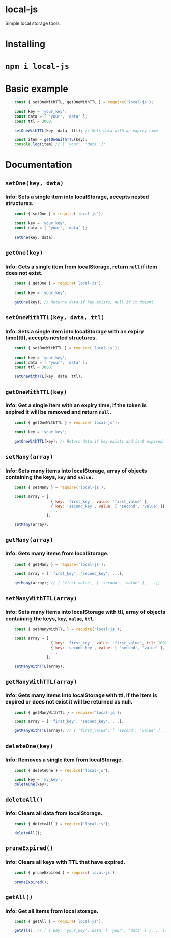 # local-js
Simple local storage tools.

# Installing
# `npm i local-js`

# Basic example
```javascript
    const { setOneWithTTL, getOneWithTTL } = require('local-js');
   
    const key = 'your_key'; 
    const data = [ 'your', 'data' ];
    const ttl = 3000;
   
    setOneWithTTL(key, data, ttl); // Sets data with an expiry time

    const item = getOneWithTTL(key);
    console.log(item) // [ 'your', 'data '];
```

# Documentation
## `setOne(key, data)`
### Info: Sets a single item into localStorage, accepts nested structures.
```javascript
    const { setOne } = require('local-js');
    
    const key = 'your_key'; 
    const data = [ 'your', 'data' ];
    
    setOne(key, data);
```

## `getOne(key)`
### Info: Gets a single item from localStorage, return `null` if item does not exist.
```javascript
    const { getOne } = require('local-js');
    
    const key = 'your_key'; 
    
    getOne(key); // Returns data if key exists, null if it doesnt.
```

## `setOneWithTTL(key, data, ttl)`
### Info: Sets a single item into localStorage with an expiry time(ttl), accepts nested structures.
```javascript
    const { setOneWithTTL } = require('local-js');
    
    const key = 'your_key'; 
    const data = [ 'your', 'data' ];
    const ttl = 3000;
    
    setOneWithTTL(key, data, ttl);
```

## `getOneWithTTL(key)`
### Info: Get a single item with an expiry time, if the token is expired it will be removed and return `null`.
```javascript
    const { getOneWithTTL } = require('local-js');
    
    const key = 'your_key'; 
    
    getOneWithTTL(key); // Return data if key exists and isnt expired, else return null
```

## `setMany(array)`
### Info: Sets many items into localStorage, array of objects containing the keys, `key` and `value`.
```javascript
    const { setMany } = require('local-js');

    const array = [
                    { key: 'first_key', value: 'first_value' }, 
                    { key: 'second_key', value: [ 'second', 'value' ]},
                    ...
                  ];

    setMany(array);
```

## `getMany(array)`
### Info: Gets many items from localStorage.
```javascript
    const { getMany } = require('local-js');
    
    const array = [ 'first_key', 'second_key', ...];
    
    getMany(array); // [ 'first_value', [ 'second', 'value' ], ...];
```

## `setManyWithTTL(array)`
### Info: Sets many items into localStorage with ttl, array of objects containing the keys, `key`, `value`, `ttl`.
```javascript
    const { setManyWithTTL } = require('local-js');

    const array = [
                    { key: 'first_key', value: 'first_value', ttl: 1000 }, 
                    { key: 'second_key', value: [ 'second', 'value' ], ttl: 2000 },
                    ...
                  ];

    setManyWithTTL(array);
```

## `getManyWithTTL(array)`
### Info: Gets many items into localStorage with ttl, if the item is expired or does not exist it will be returned as null.
```javascript
    const { getManyWithTTL } = require('local-js');

    const array = [ 'first_key', 'second_key', ...];

    getManyWithTTL(array); // [ 'first_value', [ 'second', 'value' ], ...];
```

## `deleteOne(key)`
### Info: Removes a single item from localStorage.
```javascript
    const { deleteOne } = require('local-js');

    const key = 'my_key';
    deleteOne(key);
```

## `deleteAll()`
### Info: Clears all data from localStorage.
```javascript
    const { deleteAll } = require('local-js');

    deleteAll();
```

## `pruneExpired()`
### Info: Clears all keys with TTL that have expired.
```javascript
    const { pruneExpired } = require('local-js');

    pruneExpired();
```

## `getAll()`
### Info: Get all items from local storage.
```javascript
    const { getAll } = require('local-js');

    getAll(); // [ { key: 'your_key', data: [ 'your', 'data' ] }, ...];
```

